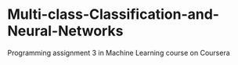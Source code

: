 # Multi-class-Classification-and-Neural-Networks
Programming assignment 3 in Machine Learning course on Coursera
